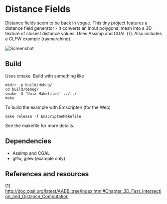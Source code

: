 Distance Fields
===============

Distance fields seem to be back in vogue. This tiny project features
a distance field generator - it converts an input polygonal mesh into a 3D texture
of closest distance values.
Uses Assimp and CGAL [1]. Also includes a GLFW example (raymarching).

![Screenshot](http://matejd.github.io/DistanceFieldGen/distance-fields-armadillo-screenshot.png)


Build
-----

Uses cmake. Build with something like
```
mkdir -p build/debug/
cd build/debug/
cmake -G 'Unix Makefiles' ../../
make
```

To build the example with Emscripten (for the Web)
```
make release -f EmscriptenMakefile
```
See the makefile for more details.


Dependencies
------------

- Assimp and CGAL
- glfw, glew (example only)


References and resources
------------------------

[1] http://doc.cgal.org/latest/AABB_tree/index.html#Chapter_3D_Fast_Intersection_and_Distance_Computation
